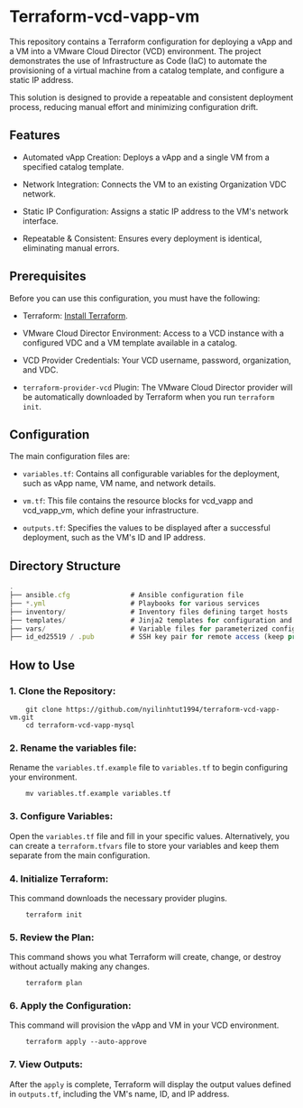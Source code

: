 
# Terraform-vcd-vapp-vm

This repository contains a Terraform configuration for deploying a vApp and a VM into a VMware Cloud Director (VCD) environment. The project demonstrates the use of Infrastructure as Code (IaC) to automate the provisioning of a virtual machine from a catalog template, and configure a static IP address.

This solution is designed to provide a repeatable and consistent deployment process, reducing manual effort and minimizing configuration drift.

## Features

* Automated vApp Creation: Deploys a vApp and a single VM from a specified catalog template.

* Network Integration: Connects the VM to an existing Organization VDC network.

* Static IP Configuration: Assigns a static IP address to the VM's network interface.

* Repeatable & Consistent: Ensures every deployment is identical, eliminating manual errors.


## Prerequisites

Before you can use this configuration, you must have the following:

* Terraform: [Install Terraform](https://developer.hashicorp.com/terraform/tutorials/aws-get-started/install-cli).

* VMware Cloud Director Environment: Access to a VCD instance with a configured VDC and a VM template available in a catalog.

* VCD Provider Credentials: Your VCD username, password, organization, and VDC.

* ```terraform-provider-vcd``` Plugin: The VMware Cloud Director provider will be automatically downloaded by Terraform when you run ```terraform init```.

## Configuration

The main configuration files are:

* ```variables.tf```: Contains all configurable variables for the deployment, such as vApp name, VM name, and network details.

* ```vm.tf```: This file contains the resource blocks for vcd_vapp and vcd_vapp_vm, which define your infrastructure.

* ```outputs.tf```: Specifies the values to be displayed after a successful deployment, such as the VM's ID and IP address.


## Directory Structure

```javascript
.
├── ansible.cfg               # Ansible configuration file
├── *.yml                     # Playbooks for various services
├── inventory/                # Inventory files defining target hosts
├── templates/                # Jinja2 templates for configuration and environment files
├── vars/                     # Variable files for parameterized configurations
├── id_ed25519 / .pub         # SSH key pair for remote access (keep private key secure)
```


## How to Use

### 1. Clone the Repository:
``` 
    git clone https://github.com/nyilinhtut1994/terraform-vcd-vapp-vm.git
    cd terraform-vcd-vapp-mysql
```

### 2. Rename the variables file:
Rename the ```variables.tf.example``` file to ```variables.tf``` to begin configuring your environment.

```
    mv variables.tf.example variables.tf
```

### 3. Configure Variables:

Open the ```variables.tf``` file and fill in your specific values. Alternatively, you can create a ```terraform.tfvars``` file to store your variables and keep them separate from the main configuration.


### 4. Initialize Terraform:
This command downloads the necessary provider plugins.
```
    terraform init
```

### 5. Review the Plan:
This command shows you what Terraform will create, change, or destroy without actually making any changes.
```
    terraform plan

```

### 6. Apply the Configuration:

This command will provision the vApp and VM in your VCD environment.
```
    terraform apply --auto-approve
```

### 7. View Outputs:

After the ```apply``` is complete, Terraform will display the output values defined in ```outputs.tf```, including the VM's name, ID, and IP address.

